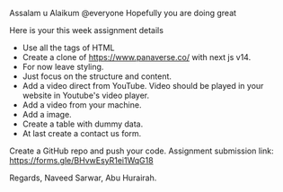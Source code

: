 
Assalam u Alaikum @everyone 
Hopefully you are doing great

Here is your this week assignment details
 - Use all the tags of HTML
 - Create a clone of https://www.panaverse.co/ with next js v14.
 - For now leave styling.
 - Just focus on the structure and content.
 - Add a video direct from YouTube. Video should be played in your website in Youtube's video player.
 - Add a video from your machine.
 - Add a image.
 - Create a table with dummy data.
 - At last create a contact us form.

Create a GitHub repo and push your code. Assignment submission link: https://forms.gle/BHvwEsyR1ei1WqG18

Regards,
Naveed Sarwar, Abu Hurairah.